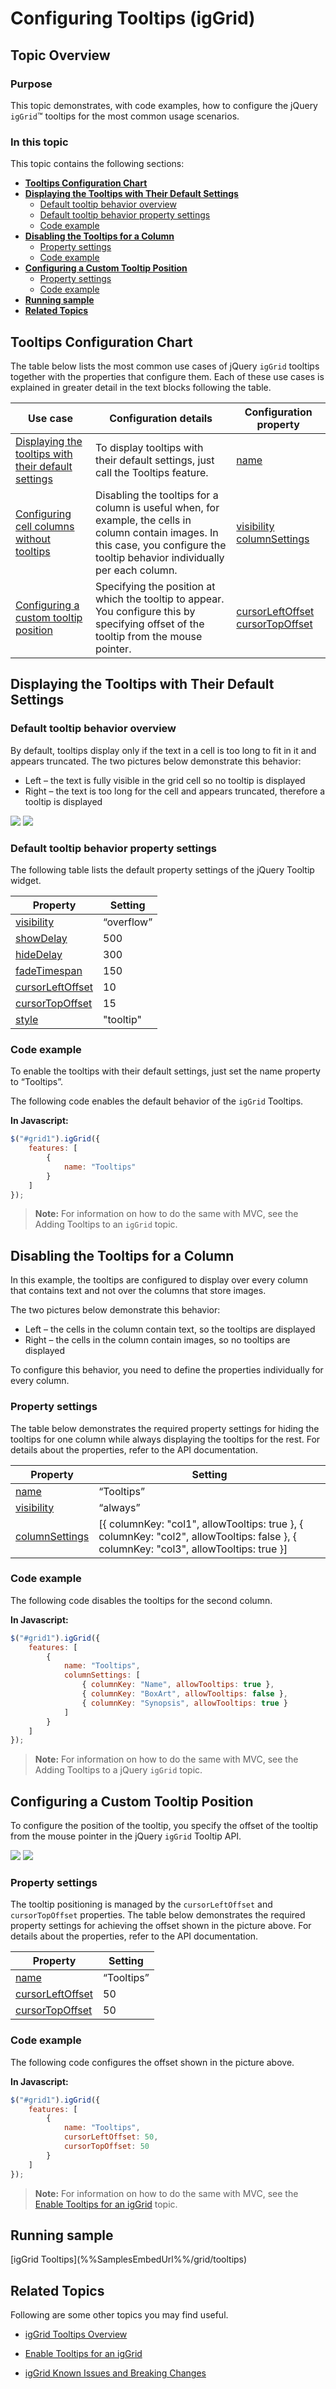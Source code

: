 ﻿<!--
|metadata|
{
    "fileName": "iggrid-using-tooltips",
    "controlName": "igGrid",
    "tags": ["Getting Started","Grids"]
}
|metadata|
-->

# Configuring Tooltips (igGrid)

## Topic Overview

### Purpose

This topic demonstrates, with code examples, how to configure the jQuery `igGrid`™ tooltips for the most common usage scenarios.

### In this topic

This topic contains the following sections:

-   [**Tooltips Configuration Chart**](#configuration-chart)
-   [**Displaying the Tooltips with Their Default Settings**](#default-settings)
    -   [Default tooltip behavior overview](#default-overview)
    -   [Default tooltip behavior property settings](#default-property-settings)
    -   [Code example](#default-code)
-   [**Disabling the Tooltips for a Column**](#disable)
    -   [Property settings](#disable-properties)
    -   [Code example](#disable-code)
-   [**Configuring a Custom Tooltip Position**](#custom)
    -   [Property settings](#custom-settings)
    -   [Code example](#custom-code)
-   [**Running sample**](#demo)
-   [**Related Topics**](#topics)


## <a id="configuration-chart"></a> Tooltips Configuration Chart 

The table below lists the most common use cases of jQuery `igGrid` tooltips together with the properties that configure them. Each of these use cases is explained in greater detail in the text blocks following the table.

Use case | Configuration details | Configuration property
---|---|---
[Displaying the tooltips with their default settings](#default-settings) | To display tooltips with their default settings, just call the Tooltips feature. | [name](%%jQueryApiUrl%%/ui.iggridtooltips#options:name)
[Configuring cell columns without tooltips](#disable) | Disabling the tooltips for a column is useful when, for example, the cells in column contain images. In this case, you configure the tooltip behavior individually per each column. | [visibility](%%jQueryApiUrl%%/ui.iggridtooltips#options:visibility) [columnSettings](%%jQueryApiUrl%%/ui.iggridtooltips#options:columnSettings)
[Configuring a custom tooltip position](#custom) | Specifying the position at which the tooltip to appear. You configure this by specifying offset of the tooltip from the mouse pointer. | [cursorLeftOffset](%%jQueryApiUrl%%/ui.iggridtooltips#options:cursorLeftOffset) [cursorTopOffset](%%jQueryApiUrl%%/ui.iggridtooltips#options:cursorTopOffset)


## <a id="default-settings"></a> Displaying the Tooltips with Their Default Settings 

### <a id="default-overview"></a> Default tooltip behavior overview 

By default, tooltips display only if the text in a cell is too long to fit in it and appears truncated. The two pictures below demonstrate this behavior:

-   Left – the text is fully visible in the grid cell so no tooltip is displayed
-   Right – the text is too long for the cell and appears truncated, therefore a tooltip is displayed

![](images/Using_igGrid_Tooltips_01.png)   ![](images/Using_igGrid_Tooltips_02.png)


### <a id="default-property-settings"></a> Default tooltip behavior property settings 

The following table lists the default property settings of the jQuery Tooltip widget.

Property | Setting
---|---
[visibility](%%jQueryApiUrl%%/ui.iggridtooltips#options:visibility) | “overflow”
[showDelay](%%jQueryApiUrl%%/ui.iggridtooltips#options:showDelay) | 500
[hideDelay](%%jQueryApiUrl%%/ui.iggridtooltips#options:hideDelay) | 300
[fadeTimespan](%%jQueryApiUrl%%/ui.iggridtooltips#options:fadeTimespan) | 150
[cursorLeftOffset](%%jQueryApiUrl%%/ui.iggridtooltips#options:cursorLeftOffset) | 10
[cursorTopOffset](%%jQueryApiUrl%%/ui.iggridtooltips#options:cursorTopOffset) | 15
[style](%%jQueryApiUrl%%/ui.iggridtooltips#options:style) | "tooltip"

### <a id="default-code"></a> Code example 
To enable the tooltips with their default settings, just set the name property to “Tooltips”.

The following code enables the default behavior of the `igGrid` Tooltips.

**In Javascript:**

```js
$("#grid1").igGrid({
    features: [
        {
            name: "Tooltips"
        }
    ]
});
```

> **Note:** For information on how to do the same with MVC, see the Adding Tooltips to an `igGrid` topic.

## <a id="disable"></a> Disabling the Tooltips for a Column 

In this example, the tooltips are configured to display over every column that contains text and not over the columns that store images.

The two pictures below demonstrate this behavior:

-   Left – the cells in the column contain text, so the tooltips are displayed
-   Right – the cells in the column contain images, so no tooltips are displayed

To configure this behavior, you need to define the properties individually for every column.

### <a id="disable-properties"></a> Property settings 
The table below demonstrates the required property settings for hiding the tooltips for one column while always displaying the tooltips for the rest. For details about the properties, refer to the API documentation.

Property | Setting
---|---
[name](%%jQueryApiUrl%%/ui.iggridtooltips#options:name) | “Tooltips”
[visibility](%%jQueryApiUrl%%/ui.iggridtooltips#options:visibility) | “always”
[columnSettings](%%jQueryApiUrl%%/ui.iggridtooltips#options:columnSettings) | [{ columnKey: "col1", allowTooltips: true }, { columnKey: "col2", allowTooltips: false }, { columnKey: "col3", allowTooltips: true }]



### <a id="disable-code"></a> Code example 
The following code disables the tooltips for the second column.

**In Javascript:**

```js
$("#grid1").igGrid({
    features: [
        {
            name: "Tooltips",
            columnSettings: [
                { columnKey: "Name", allowTooltips: true },
                { columnKey: "BoxArt", allowTooltips: false },
                { columnKey: "Synopsis", allowTooltips: true }
            ]
        }    
    ]
});
```

> **Note:** For information on how to do the same with MVC, see the Adding Tooltips to a jQuery `igGrid` topic.

## <a id="custom"></a> Configuring a Custom Tooltip Position 

To configure the position of the tooltip, you specify the offset of the tooltip from the mouse pointer in the jQuery `igGrid` Tooltip API.

![](images/Using_igGrid_Tooltips_03.png)   ![](images/Using_igGrid_Tooltips_04.png)


### <a id="custom-settings"></a> Property settings 
The tooltip positioning is managed by the `cursorLeftOffset` and `cursorTopOffset` properties. The table below demonstrates the required property settings for achieving the offset shown in the picture above. For details about the properties, refer to the API documentation.

Property | Setting
---|---
[name](%%jQueryApiUrl%%/ui.iggridtooltips#options:name) | “Tooltips”
[cursorLeftOffset](%%jQueryApiUrl%%/ui.iggridtooltips#options:cursorLeftOffset) | 50
[cursorTopOffset](%%jQueryApiUrl%%/ui.iggridtooltips#options:cursorTopOffset) | 50


### <a id="custom-code"></a> Code example 
The following code configures the offset shown in the picture above.

**In Javascript:**

```js
$("#grid1").igGrid({    
    features: [
        {
            name: "Tooltips",
            cursorLeftOffset: 50,
            cursorTopOffset: 50          
        }    
    ]
});
```

> **Note:** For information on how to do the same with MVC, see the [Enable Tooltips for an igGrid](igGrid-Enabling-Tooltips.html) topic.

## <a id="demo"></a> Running sample
<div class="embed-sample">
   [igGrid Tooltips](%%SamplesEmbedUrl%%/grid/tooltips)
</div>

## <a id="topics"></a> Related Topics 
Following are some other topics you may find useful.

- [igGrid Tooltips Overview](igGrid-Tooltips-Overview.html)

- [Enable Tooltips for an igGrid](igGrid-Enabling-Tooltips.html)

- [igGrid Known Issues and Breaking Changes](igGrid-Known-Issues.html)

 

 


